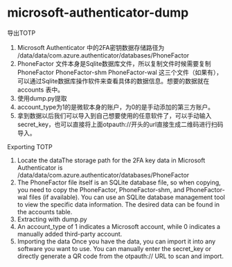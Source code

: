 # microsoft-authenticator-dump

导出TOTP

1. Microsoft Authenticator 中的2FA密钥数据存储路径为 /data/data/com.azure.authenticator/databases/PhoneFactor
2. PhoneFactor 文件本身是Sqlite数据库文件，所以复制文件时候需要复制PhoneFactor PhoneFactor-shm PhoneFactor-wal 这三个文件（如果有），可以通过Sqlite数据库操作软件来查看具体的数据信息。想要的数据就在 accounts 表中。
3. 使用dump.py提取
4. account_type为1的是微软本身的账户，为0的是手动添加的第三方账户。
5. 拿到数据以后我们可以导入到自己想要使用的任意软件了，可以手动输入secret_key，也可以直接将上面otpauth://开头的url直接生成二维码进行扫码导入。




Exporting TOTP

1. Locate the dataThe storage path for the 2FA key data in Microsoft Authenticator is /data/data/com.azure.authenticator/databases/PhoneFactor
2. The PhoneFactor file itself is an SQLite database file, so when copying, you need to copy the PhoneFactor, PhoneFactor-shm, and PhoneFactor-wal files (if available). You can use an SQLite database management tool to view the specific data information. The desired data can be found in the accounts table.
3. Extracting with dump.py
4. An account_type of 1 indicates a Microsoft account, while 0 indicates a manually added third-party account.
5. Importing the data
   Once you have the data, you can import it into any software you want to use. You can manually enter the secret_key or directly generate a QR code from the otpauth:// URL to scan and import.
